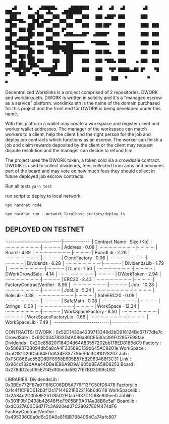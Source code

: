        ▄█     █▄   ▄██████▄     ▄████████    ▄█   ▄█   ▄█        ▄█  ███▄▄▄▄      ▄█   ▄█▄    ▄████████ 
      ███     ███ ███    ███   ███    ███   ███ ▄███▀ ███       ███  ███▀▀▀██▄   ███ ▄███▀   ███    ███  
      ███     ███ ███    ███   ███    ███   ███▐██▀   ███       ███▌ ███   ███   ███▐██▀     ███    █▀   
      ███     ███ ███    ███  ▄███▄▄▄▄██▀  ▄█████▀    ███       ███▌ ███   ███  ▄█████▀      ███       
      ███     ███ ███    ███ ▀▀███▀▀▀▀▀   ▀▀█████▄    ███       ███▌ ███   ███ ▀▀█████▄      ▀███████████
      ███     ███ ███    ███ ▀███████████   ███▐██▄   ███       ███  ███   ███   ███▐██▄              ███
      ███ ▄█▄ ███ ███    ███   ███    ███   ███ ▀███▄ ███▌    ▄ ███  ███   ███   ███ ▀███▄      ▄█    ███
       ▀███▀███▀   ▀██████▀    ███    ███   ███   ▀█▀ █████▄▄██ █▀    ▀█   █▀    ███   ▀█▀    ▄████████▀
                                            ███    ███   ▀         ▀                          ▀



Decentralized Worklinks is a project comprised of 2 repositories. DWORK and worklinks.eth.
DWORK is written in solidity and it's a "managed escrow as a service" platform.
worklinks.eth is the name of the domain purchased for this project and the front end for DWORK is being developed under this name.


With this platform a wallet may create a workspace and register client and worker wallet addresses.
The manager of the workspace can match workers to a client, help the client find the right person for the job 
and deploy job contracts which functions as an escrow. The worker can finish a job and claim rewards deposited by the client
or the client may request dispute resolution and the manager can decide to refund him.

The project uses the DWORK token, a token sold via a crowdsale contract.
DWORK is used to collect dividends, fees collected from Jobs and becomes part of the board 
and may vote on how much fees they should collect in future deployed job escrow contracts.


Run all tests 
`yarn test`

run script to deploy to local network:

`npx hardhat node`

`npx hardhat run --network localhost scripts/deploy.ts`


## DEPLOYED ON TESTNET

 ·---------------------------|-------------·
 |  Contract Name            ·  Size (Kb)  │
 ····························|··············
 |  Address                  ·       0.08  │
 ····························|··············
 |  Board                    ·       4.39  │
 ····························|··············
 |  BoardLib                 ·       2.26  │
 ····························|··············
 |  CloneFactory             ·       0.06  │
 ····························|··············
 |  Dividends                ·       6.28  │
 ····························|··············
 |  DividendsLib             ·       1.79  │
 ····························|··············
 |  DLink                    ·       1.50  │
 ····························|··············
 |  DWorkCrowdSale           ·       4.14  │
 ····························|··············
 |  DWorkToken               ·       2.94  │
 ····························|··············
 |  ERC20                    ·       2.43  │
 ····························|··············
 |  FactoryContractVerifier  ·       8.95  │
 ····························|··············
 |  Job                      ·      10.28  │
 ····························|··············
 |  JobLib                   ·       5.24  │
 ····························|··············
 |  RoleLib                  ·       0.38  │
 ····························|··············
 |  SafeERC20                ·       0.08  │
 ····························|··············
 |  SafeMath                 ·       0.08  │
 ····························|··············
 |  Strings                  ·       0.08  │
 ····························|··············
 |  WorkSpace                ·      12.34  │
 ····························|··············
 |  WorkSpaceFactory         ·       8.50  │
 ····························|··············
 |  WorkSpaceFactoryLib      ·       1.66  │
 ····························|··············
 |  WorkSpaceLib             ·       7.49  │
 ·---------------------------|-------------·

CONTRACTS:
DWORK : 0x52D1433a4239713348d2bD918124Bc67f77dfe7c
CrowdSale : 0x90C0347833D4A086a86CE530c391F02857E98fae
Dividends : 0x20c858207184D4d64A83557202bb178ED8186dC9
Factory : 0x5869B73B094db5a8cA4F33569C159b645AC9201e
WorkSpace : 0xaC181D2dC5b64FDdA34E3377f6eBdc3C81D28207
Job : 0xF3C86Bac552D8DF8958E605B57bB2963488f3C31
Link : 0x964d132dAAa44DBe1E86A9D9A1605bBEA59D8253
Board : 0x278dD2cc09cE7f4Edf0bcda5927fE7BD3D99cD82

LIBRARIES:
DividendsLib : 0x3BEd772F87a0116f8C06DD5A776F13FC50fD6478
Factorylib : 0xfc4f1CF8D012b3f12c17144621FB22116b0d6118
WorkSpacelib : 0x2A84d2C0b58F251785D2F0aa7637C1C68e935ee0
Joblib : 0x301F9b1D438b42648f5eF905BF9A01Aa38B8e5aF
Boardlib : 0xdC627A00D6d717c3A920ed07C28027E6f4474dF6
FactoryContractVerifier : 0x495396CEa0d6c20A0e81fBB7B84064Ca74afc807